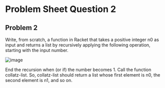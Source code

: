 # **Problem Sheet Question 2**

## Problem 2
Write, from scratch, a function in Racket that takes a positive integer n0 as input and returns a list by recursively applying the following operation, starting with the input number.

![image](https://user-images.githubusercontent.com/14197773/35945378-ed90a048-0c57-11e8-874d-b757576ba1a6.png)

End the recursion when (or if) the number becomes 1. Call the function collatz-list.
So, collatz-list should return a list whose first element is n0, the second element
is n1, and so on.